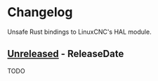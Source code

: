 # Changelog

Unsafe Rust bindings to LinuxCNC's HAL module.

<!-- next-header -->

## [Unreleased] - ReleaseDate

TODO

<!-- next-url -->

[unreleased]: https://github.com/jamwaffles/linuxcnc-hal-rs/compare/simplemotion-v0.1.7...HEAD
